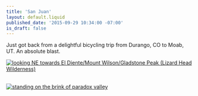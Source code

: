 ```yaml
---
title: 'San Juan'
layout: default.liquid
published_date: '2015-09-29 10:34:00 -07:00'
is_draft: false
---
```


Just got back from a delightful bicycling trip from Durango, CO to Moab, UT. An absolute blast.


[![looking NE towards El Diente/Mount Wilson/Gladstone Peak (Lizard Head Wilderness)](http://1.bp.blogspot.com/-K6hqMIUkAW0/VgrJff3QKNI/AAAAAAAAEno/syN0Ene0biY/s400/Untitled.jpg)](http://1.bp.blogspot.com/-K6hqMIUkAW0/VgrJff3QKNI/AAAAAAAAEno/syN0Ene0biY/s1600/Untitled.jpg) 



[![standing on the brink of paradox valley](http://4.bp.blogspot.com/-rYfVGnBLUtE/VgrI7DHMjGI/AAAAAAAAEng/NSt5wRT8hqk/s400/IMG_0213.JPG)](http://4.bp.blogspot.com/-rYfVGnBLUtE/VgrI7DHMjGI/AAAAAAAAEng/NSt5wRT8hqk/s1600/IMG_0213.JPG)